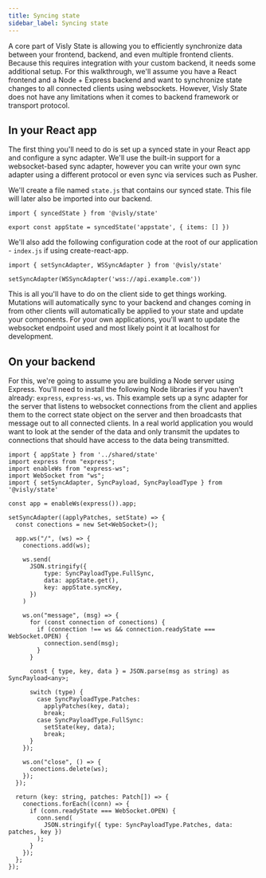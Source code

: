 ```yaml
---
title: Syncing state
sidebar_label: Syncing state
---
```


A core part of Visly State is allowing you to efficiently synchronize data between your frontend, backend, and even multiple frontend clients. Because this requires integration with your custom backend, it needs some additional setup. For this walkthrough, we'll assume you have a React frontend and a Node + Express backend and want to synchronize state changes to all connected clients using websockets. However, Visly State does not have any limitations when it comes to backend framework or transport protocol.

## In your React app

The first thing you'll need to do is set up a synced state in your React app and configure a sync adapter. We'll use the built-in support for a websocket-based sync adapter, however you can write your own sync adapter using a different protocol or even sync via services such as Pusher.

We'll create a file named `state.js` that contains our synced state. This file will later also be imported into our backend.

```tsx
import { syncedState } from '@visly/state'

export const appState = syncedState('appstate', { items: [] })
```

We'll also add the following configuration code at the root of our application - `index.js` if using create-react-app.

```tsx
import { setSyncAdapter, WSSyncAdapter } from '@visly/state'

setSyncAdapter(WSSyncAdapter('wss://api.example.com'))
```

This is all you'll have to do on the client side to get things working. Mutations will automatically sync to your backend and changes coming in from other clients will automatically be applied to your state and update your components. For your own applications, you'll want to update the websocket endpoint used and most likely point it at localhost for development.

## On your backend

For this, we're going to assume you are building a Node server using Express. You'll need to install the following Node libraries if you haven't already: `express`, `express-ws`, `ws`. This example sets up a sync adapter for the server that listens to websocket connections from the client and applies them to the correct state object on the server and then broadcasts that message out to all connected clients. In a real world application you would want to look at the sender of the data and only transmit the updates to connections that should have access to the data being transmitted.

```tsx
import { appState } from '../shared/state'
import express from "express";
import enableWs from "express-ws";
import WebSocket from "ws";
import { setSyncAdapter, SyncPayload, SyncPayloadType } from '@visly/state'

const app = enableWs(express()).app;

setSyncAdapter((applyPatches, setState) => {
  const conections = new Set<WebSocket>();
  
  app.ws("/", (ws) => {
    conections.add(ws);

    ws.send(
      JSON.stringify({
          type: SyncPayloadType.FullSync,
          data: appState.get(),
          key: appState.syncKey,
      })
    )

    ws.on("message", (msg) => {
      for (const connection of conections) {
        if (connection !== ws && connection.readyState === WebSocket.OPEN) {
          connection.send(msg);
        }
      }

      const { type, key, data } = JSON.parse(msg as string) as SyncPayload<any>;

      switch (type) {
        case SyncPayloadType.Patches:
          applyPatches(key, data);
          break;
        case SyncPayloadType.FullSync:
          setState(key, data);
          break;
      }
    });

    ws.on("close", () => {
      conections.delete(ws);
    });
  });

  return (key: string, patches: Patch[]) => {
    conections.forEach((conn) => {
      if (conn.readyState === WebSocket.OPEN) {
        conn.send(
          JSON.stringify({ type: SyncPayloadType.Patches, data: patches, key })
        );
      }
    });
  };
});
```
